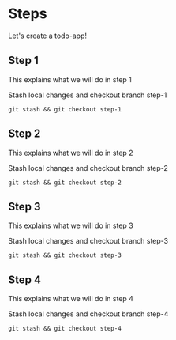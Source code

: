 # Steps

Let's create a todo-app!

## Step 1

This explains what we will do in step 1

Stash local changes and checkout branch step-1

```
git stash && git checkout step-1
```

## Step 2

This explains what we will do in step 2

Stash local changes and checkout branch step-2

```
git stash && git checkout step-2
```


## Step 3

This explains what we will do in step 3

Stash local changes and checkout branch step-3

```
git stash && git checkout step-3
```


## Step 4

This explains what we will do in step 4

Stash local changes and checkout branch step-4

```
git stash && git checkout step-4
```

